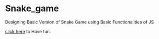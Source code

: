 # Snake_game
Designing Basic Version of Snake Game using Basic Functionalities of JS 

[click here](https://sai-teja-m.github.io/Snake_game/) to Have fun.

